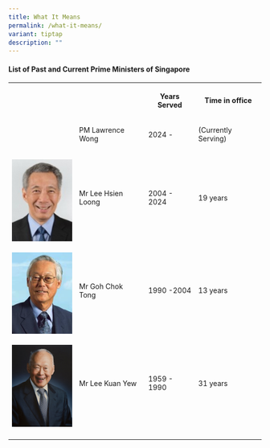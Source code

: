 ```yaml
---
title: What It Means
permalink: /what-it-means/
variant: tiptap
description: ""
---
```

<h4><strong>List of Past and Current Prime Ministers of Singapore</strong></h4>
<table style="minWidth: 100px">
<colgroup>
<col>
<col>
<col>
<col>
</colgroup>
<tbody>
<tr>
<th rowspan="1" colspan="1">
<p></p>
</th>
<th rowspan="1" colspan="1">
<p></p>
</th>
<th rowspan="1" colspan="1">
<p>Years Served</p>
</th>
<th rowspan="1" colspan="1">
<p>Time in office</p>
</th>
</tr>
<tr>
<td rowspan="1" colspan="1">
<p></p>
</td>
<td rowspan="1" colspan="1">
<p>PM Lawrence Wong</p>
</td>
<td rowspan="1" colspan="1">
<p>2024 -</p>
</td>
<td rowspan="1" colspan="1">
<p>(Currently Serving)</p>
</td>
</tr>
<tr>
<td rowspan="1" colspan="1">
<p></p>
<div class="isomer-image-wrapper">
<img style="width: 100%" height="auto" width="100%" alt="" src="/images/Mr_LEE_Hsien_Loong.jpg">
</div>
</td>
<td rowspan="1" colspan="1">
<p>Mr Lee Hsien Loong</p>
</td>
<td rowspan="1" colspan="1">
<p>2004 - 2024</p>
</td>
<td rowspan="1" colspan="1">
<p>19 years</p>
</td>
</tr>
<tr>
<td rowspan="1" colspan="1">
<p></p>
<div class="isomer-image-wrapper">
<img style="width: 100%" height="auto" width="100%" alt="" src="/images/Mr_GOH_Chok_Tong.png">
</div>
</td>
<td rowspan="1" colspan="1">
<p>Mr Goh Chok Tong</p>
</td>
<td rowspan="1" colspan="1">
<p>1990 -2004</p>
</td>
<td rowspan="1" colspan="1">
<p>13 years</p>
</td>
</tr>
<tr>
<td rowspan="1" colspan="1">
<p></p>
<div class="isomer-image-wrapper">
<img style="width: 100%" height="auto" width="100%" alt="" src="/images/Lee_Kuan_Yew.png">
</div>
</td>
<td rowspan="1" colspan="1">
<p></p>
<p></p>
<p>Mr Lee Kuan Yew</p>
</td>
<td rowspan="1" colspan="1">
<p>1959 - 1990</p>
</td>
<td rowspan="1" colspan="1">
<p>31 years</p>
</td>
</tr>
<tr>
<td rowspan="1" colspan="1">
<p></p>
</td>
<td rowspan="1" colspan="1">
<p></p>
</td>
<td rowspan="1" colspan="1">
<p></p>
</td>
<td rowspan="1" colspan="1">
<p></p>
</td>
</tr>
</tbody>
</table>
<p></p>